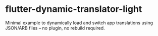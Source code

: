 # flutter-dynamic-translator-light
Minimal example to dynamically load and switch app translations using JSON/ARB files – no plugin, no rebuild required.
